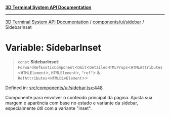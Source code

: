 [**3D Terminal System API Documentation**](../../../../README.md)

***

[3D Terminal System API Documentation](../../../../README.md) / [components/ui/sidebar](../README.md) / SidebarInset

# Variable: SidebarInset

> `const` **SidebarInset**: `ForwardRefExoticComponent`\<`Omit`\<`DetailedHTMLProps`\<`HTMLAttributes`\<`HTMLElement`\>, `HTMLElement`\>, `"ref"`\> & `RefAttributes`\<`HTMLDivElement`\>\>

Defined in: [src/components/ui/sidebar.tsx:448](https://github.com/Dicommunitas/ThreeJS_Terminal_3D/blob/7212b5be68c3f7954d775adb9932e64d901692b4/src/components/ui/sidebar.tsx#L448)

Componente para envolver o conteúdo principal da página.
Ajusta sua margem e aparência com base no estado e variante da sidebar,
especialmente útil com a variante "inset".
